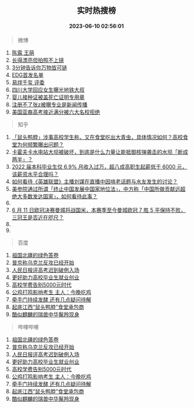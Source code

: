 <div align="center"><h2>实时热搜榜</h2><h4>2023-06-10 02:56:01</h4></div>

> 微博  

1. [陈露 王萌](https://s.weibo.com/weibo?q=%E9%99%88%E9%9C%B2%20%E7%8E%8B%E8%90%8C&t=31&band_rank=1&Refer=top)<br />
2. [长得漂亮但拍照不上镜](https://s.weibo.com/weibo?q=%23%E9%95%BF%E5%BE%97%E6%BC%82%E4%BA%AE%E4%BD%86%E6%8B%8D%E7%85%A7%E4%B8%8D%E4%B8%8A%E9%95%9C%23&t=31&band_rank=2&Refer=top)<br />
3. [3分钟告诉你万物皆可链](https://s.weibo.com/weibo?q=%233%E5%88%86%E9%92%9F%E5%91%8A%E8%AF%89%E4%BD%A0%E4%B8%87%E7%89%A9%E7%9A%86%E5%8F%AF%E9%93%BE%23&t=31&band_rank=3&Refer=top)<br />
4. [EDG首发名单](https://s.weibo.com/weibo?q=%23EDG%E9%A6%96%E5%8F%91%E5%90%8D%E5%8D%95%23&t=31&band_rank=4&Refer=top)<br />
5. [易烊千玺 评委](https://s.weibo.com/weibo?q=%E6%98%93%E7%83%8A%E5%8D%83%E7%8E%BA%20%E8%AF%84%E5%A7%94&t=31&band_rank=5&Refer=top)<br />
6. [四川大学回应女生曝光地铁大叔](https://s.weibo.com/weibo?q=%23%E5%9B%9B%E5%B7%9D%E5%A4%A7%E5%AD%A6%E5%9B%9E%E5%BA%94%E5%A5%B3%E7%94%9F%E6%9B%9D%E5%85%89%E5%9C%B0%E9%93%81%E5%A4%A7%E5%8F%94%23&t=31&band_rank=6&Refer=top)<br />
7. [婴儿接种证被盖死亡证明专用章](https://s.weibo.com/weibo?q=%23%E5%A9%B4%E5%84%BF%E6%8E%A5%E7%A7%8D%E8%AF%81%E8%A2%AB%E7%9B%96%E6%AD%BB%E4%BA%A1%E8%AF%81%E6%98%8E%E4%B8%93%E7%94%A8%E7%AB%A0%23&t=31&band_rank=7&Refer=top)<br />
8. [注册不了张z被曝专业是新闻传播](https://s.weibo.com/weibo?q=%23%E6%B3%A8%E5%86%8C%E4%B8%8D%E4%BA%86%E5%BC%A0z%E8%A2%AB%E6%9B%9D%E4%B8%93%E4%B8%9A%E6%98%AF%E6%96%B0%E9%97%BB%E4%BC%A0%E6%92%AD%23&t=31&band_rank=8&Refer=top)<br />
9. [美国亚裔高考接近满分被六大名校拒绝](https://s.weibo.com/weibo?q=%23%E7%BE%8E%E5%9B%BD%E4%BA%9A%E8%A3%94%E9%AB%98%E8%80%83%E6%8E%A5%E8%BF%91%E6%BB%A1%E5%88%86%E8%A2%AB%E5%85%AD%E5%A4%A7%E5%90%8D%E6%A0%A1%E6%8B%92%E7%BB%9D%23&t=31&band_rank=9&Refer=top)<br />

> 知乎  

1. [「鼠头鸭脖」涉事高校学生称，又在食堂吃出大青虫，具体情况如何？高校食堂为何频繁曝出问题？](https://www.zhihu.com/question/605552961)<br />
2. [卡霍夫卡水电站大坝被破坏，到底是什么力量让能抵御核弹袭击的水坝「断成两半」？](https://www.zhihu.com/question/605615861)<br />
3. [2022 届本科毕业生仅 6.9% 月收入过万，超八成高职生起薪低于 6000 元，该薪资水平合理吗？](https://www.zhihu.com/question/605658808)<br />
4. [如何看待《英雄联盟》主播刘谋在直播中因啃老话题与水友发生的讨论？](https://www.zhihu.com/question/605625422)<br />
5. [美参院通过所谓「终止中国发展中国家地位法」，中方称「中国所做贡献远超绝大多数发达国家」，如何看待此事？](https://www.zhihu.com/question/605664006)<br />
6. []()<br />
7. [6 月 11 日欧冠决赛曼城将战国米，本赛季至今曼城欧冠 7 胜 5 平保持不败，三冠王是否近在咫尺？](https://www.zhihu.com/question/605740115)<br />
8. []()<br />
9. []()<br />

> 百度  

1. [祖国北疆的绿色答卷](https://www.baidu.com/s?wd=%E7%A5%96%E5%9B%BD%E5%8C%97%E7%96%86%E7%9A%84%E7%BB%BF%E8%89%B2%E7%AD%94%E5%8D%B7&sa=fyb_news&rsv_dl=fyb_news)<br />
2. [普京称乌克兰反攻已经开始](https://www.baidu.com/s?wd=%E6%99%AE%E4%BA%AC%E7%A7%B0%E4%B9%8C%E5%85%8B%E5%85%B0%E5%8F%8D%E6%94%BB%E5%B7%B2%E7%BB%8F%E5%BC%80%E5%A7%8B&sa=fyb_news&rsv_dl=fyb_news)<br />
3. [人民日报评高考迟到破例入场](https://www.baidu.com/s?wd=%E4%BA%BA%E6%B0%91%E6%97%A5%E6%8A%A5%E8%AF%84%E9%AB%98%E8%80%83%E8%BF%9F%E5%88%B0%E7%A0%B4%E4%BE%8B%E5%85%A5%E5%9C%BA&sa=fyb_news&rsv_dl=fyb_news)<br />
4. [更好助力高校毕业生就业创业](https://www.baidu.com/s?wd=%E6%9B%B4%E5%A5%BD%E5%8A%A9%E5%8A%9B%E9%AB%98%E6%A0%A1%E6%AF%95%E4%B8%9A%E7%94%9F%E5%B0%B1%E4%B8%9A%E5%88%9B%E4%B8%9A&sa=fyb_news&rsv_dl=fyb_news)<br />
5. [高校学费告别5000元时代](https://www.baidu.com/s?wd=%E9%AB%98%E6%A0%A1%E5%AD%A6%E8%B4%B9%E5%91%8A%E5%88%AB5000%E5%85%83%E6%97%B6%E4%BB%A3&sa=fyb_news&rsv_dl=fyb_news)<br />
6. [公鸡打鸣影响考生 主人：今晚吃鸡](https://www.baidu.com/s?wd=%E5%85%AC%E9%B8%A1%E6%89%93%E9%B8%A3%E5%BD%B1%E5%93%8D%E8%80%83%E7%94%9F+%E4%B8%BB%E4%BA%BA%EF%BC%9A%E4%BB%8A%E6%99%9A%E5%90%83%E9%B8%A1&sa=fyb_news&rsv_dl=fyb_news)<br />
7. [牵手门持续发酵 还有几点疑问待解](https://www.baidu.com/s?wd=%E7%89%B5%E6%89%8B%E9%97%A8%E6%8C%81%E7%BB%AD%E5%8F%91%E9%85%B5+%E8%BF%98%E6%9C%89%E5%87%A0%E7%82%B9%E7%96%91%E9%97%AE%E5%BE%85%E8%A7%A3&sa=fyb_news&rsv_dl=fyb_news)<br />
8. [起底江西“鼠头鸭脖”食堂承包商](https://www.baidu.com/s?wd=%E8%B5%B7%E5%BA%95%E6%B1%9F%E8%A5%BF%E2%80%9C%E9%BC%A0%E5%A4%B4%E9%B8%AD%E8%84%96%E2%80%9D%E9%A3%9F%E5%A0%82%E6%89%BF%E5%8C%85%E5%95%86&sa=fyb_news&rsv_dl=fyb_news)<br />
9. [酷似麒麟的瑞兽中华鬣羚现身](https://www.baidu.com/s?wd=%E9%85%B7%E4%BC%BC%E9%BA%92%E9%BA%9F%E7%9A%84%E7%91%9E%E5%85%BD%E4%B8%AD%E5%8D%8E%E9%AC%A3%E7%BE%9A%E7%8E%B0%E8%BA%AB&sa=fyb_news&rsv_dl=fyb_news)<br />

> 哔哩哔哩  

1. [祖国北疆的绿色答卷](https://www.baidu.com/s?wd=%E7%A5%96%E5%9B%BD%E5%8C%97%E7%96%86%E7%9A%84%E7%BB%BF%E8%89%B2%E7%AD%94%E5%8D%B7&sa=fyb_news&rsv_dl=fyb_news)<br />
2. [普京称乌克兰反攻已经开始](https://www.baidu.com/s?wd=%E6%99%AE%E4%BA%AC%E7%A7%B0%E4%B9%8C%E5%85%8B%E5%85%B0%E5%8F%8D%E6%94%BB%E5%B7%B2%E7%BB%8F%E5%BC%80%E5%A7%8B&sa=fyb_news&rsv_dl=fyb_news)<br />
3. [人民日报评高考迟到破例入场](https://www.baidu.com/s?wd=%E4%BA%BA%E6%B0%91%E6%97%A5%E6%8A%A5%E8%AF%84%E9%AB%98%E8%80%83%E8%BF%9F%E5%88%B0%E7%A0%B4%E4%BE%8B%E5%85%A5%E5%9C%BA&sa=fyb_news&rsv_dl=fyb_news)<br />
4. [更好助力高校毕业生就业创业](https://www.baidu.com/s?wd=%E6%9B%B4%E5%A5%BD%E5%8A%A9%E5%8A%9B%E9%AB%98%E6%A0%A1%E6%AF%95%E4%B8%9A%E7%94%9F%E5%B0%B1%E4%B8%9A%E5%88%9B%E4%B8%9A&sa=fyb_news&rsv_dl=fyb_news)<br />
5. [高校学费告别5000元时代](https://www.baidu.com/s?wd=%E9%AB%98%E6%A0%A1%E5%AD%A6%E8%B4%B9%E5%91%8A%E5%88%AB5000%E5%85%83%E6%97%B6%E4%BB%A3&sa=fyb_news&rsv_dl=fyb_news)<br />
6. [公鸡打鸣影响考生 主人：今晚吃鸡](https://www.baidu.com/s?wd=%E5%85%AC%E9%B8%A1%E6%89%93%E9%B8%A3%E5%BD%B1%E5%93%8D%E8%80%83%E7%94%9F+%E4%B8%BB%E4%BA%BA%EF%BC%9A%E4%BB%8A%E6%99%9A%E5%90%83%E9%B8%A1&sa=fyb_news&rsv_dl=fyb_news)<br />
7. [牵手门持续发酵 还有几点疑问待解](https://www.baidu.com/s?wd=%E7%89%B5%E6%89%8B%E9%97%A8%E6%8C%81%E7%BB%AD%E5%8F%91%E9%85%B5+%E8%BF%98%E6%9C%89%E5%87%A0%E7%82%B9%E7%96%91%E9%97%AE%E5%BE%85%E8%A7%A3&sa=fyb_news&rsv_dl=fyb_news)<br />
8. [起底江西“鼠头鸭脖”食堂承包商](https://www.baidu.com/s?wd=%E8%B5%B7%E5%BA%95%E6%B1%9F%E8%A5%BF%E2%80%9C%E9%BC%A0%E5%A4%B4%E9%B8%AD%E8%84%96%E2%80%9D%E9%A3%9F%E5%A0%82%E6%89%BF%E5%8C%85%E5%95%86&sa=fyb_news&rsv_dl=fyb_news)<br />
9. [酷似麒麟的瑞兽中华鬣羚现身](https://www.baidu.com/s?wd=%E9%85%B7%E4%BC%BC%E9%BA%92%E9%BA%9F%E7%9A%84%E7%91%9E%E5%85%BD%E4%B8%AD%E5%8D%8E%E9%AC%A3%E7%BE%9A%E7%8E%B0%E8%BA%AB&sa=fyb_news&rsv_dl=fyb_news)<br />
